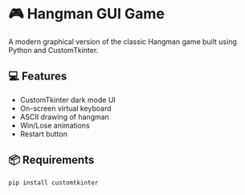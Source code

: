 # 🎮 Hangman GUI Game

A modern graphical version of the classic Hangman game built using Python and CustomTkinter.

## 💻 Features
- CustomTkinter dark mode UI  
- On-screen virtual keyboard  
- ASCII drawing of hangman  
- Win/Lose animations  
- Restart button  

## 📦 Requirements

```bash
pip install customtkinter

